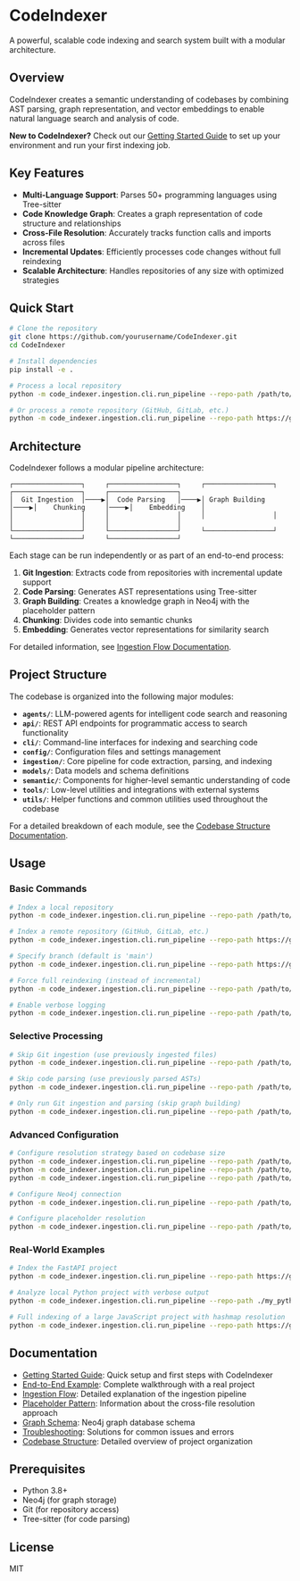 # CodeIndexer

A powerful, scalable code indexing and search system built with a modular architecture.

## Overview

CodeIndexer creates a semantic understanding of codebases by combining AST parsing, graph representation, and vector embeddings to enable natural language search and analysis of code.

**New to CodeIndexer?** Check out our [Getting Started Guide](docs/getting_started.md) to set up your environment and run your first indexing job.

## Key Features

- **Multi-Language Support**: Parses 50+ programming languages using Tree-sitter
- **Code Knowledge Graph**: Creates a graph representation of code structure and relationships
- **Cross-File Resolution**: Accurately tracks function calls and imports across files
- **Incremental Updates**: Efficiently processes code changes without full reindexing
- **Scalable Architecture**: Handles repositories of any size with optimized strategies

## Quick Start

```bash
# Clone the repository
git clone https://github.com/yourusername/CodeIndexer.git
cd CodeIndexer

# Install dependencies
pip install -e .

# Process a local repository
python -m code_indexer.ingestion.cli.run_pipeline --repo-path /path/to/local/repo --output-dir ./output

# Or process a remote repository (GitHub, GitLab, etc.)
python -m code_indexer.ingestion.cli.run_pipeline --repo-path https://github.com/username/repo.git --output-dir ./output
```

## Architecture

CodeIndexer follows a modular pipeline architecture:

```
┌─────────────────┐     ┌─────────────────┐     ┌─────────────────┐     ┌─────────────────┐     ┌─────────────────┐
│  Git Ingestion  │────▶│  Code Parsing   │────▶│ Graph Building  │────▶│    Chunking     │────▶│    Embedding    │
│                 │     │                 │     │                 │     │                 │     │                 │
└─────────────────┘     └─────────────────┘     └─────────────────┘     └─────────────────┘     └─────────────────┘
```

Each stage can be run independently or as part of an end-to-end process:

1. **Git Ingestion**: Extracts code from repositories with incremental update support
2. **Code Parsing**: Generates AST representations using Tree-sitter
3. **Graph Building**: Creates a knowledge graph in Neo4j with the placeholder pattern
4. **Chunking**: Divides code into semantic chunks
5. **Embedding**: Generates vector representations for similarity search

For detailed information, see [Ingestion Flow Documentation](docs/ingestion-flow.md).

## Project Structure

The codebase is organized into the following major modules:

- **`agents/`**: LLM-powered agents for intelligent code search and reasoning
- **`api/`**: REST API endpoints for programmatic access to search functionality
- **`cli/`**: Command-line interfaces for indexing and searching code
- **`config/`**: Configuration files and settings management
- **`ingestion/`**: Core pipeline for code extraction, parsing, and indexing
- **`models/`**: Data models and schema definitions
- **`semantic/`**: Components for higher-level semantic understanding of code
- **`tools/`**: Low-level utilities and integrations with external systems
- **`utils/`**: Helper functions and common utilities used throughout the codebase

For a detailed breakdown of each module, see the [Codebase Structure Documentation](docs/codebase_structure.md).

## Usage

### Basic Commands

```bash
# Index a local repository
python -m code_indexer.ingestion.cli.run_pipeline --repo-path /path/to/local/repo --output-dir ./output

# Index a remote repository (GitHub, GitLab, etc.)
python -m code_indexer.ingestion.cli.run_pipeline --repo-path https://github.com/username/repo.git --output-dir ./output

# Specify branch (default is 'main')
python -m code_indexer.ingestion.cli.run_pipeline --repo-path https://github.com/username/repo.git --branch develop --output-dir ./output

# Force full reindexing (instead of incremental)
python -m code_indexer.ingestion.cli.run_pipeline --repo-path /path/to/repo --full-indexing --output-dir ./output

# Enable verbose logging
python -m code_indexer.ingestion.cli.run_pipeline --repo-path /path/to/repo --verbose --output-dir ./output
```

### Selective Processing

```bash
# Skip Git ingestion (use previously ingested files)
python -m code_indexer.ingestion.cli.run_pipeline --repo-path /path/to/repo --skip-git --output-dir ./output

# Skip code parsing (use previously parsed ASTs)
python -m code_indexer.ingestion.cli.run_pipeline --repo-path /path/to/repo --skip-parse --output-dir ./output

# Only run Git ingestion and parsing (skip graph building)
python -m code_indexer.ingestion.cli.run_pipeline --repo-path /path/to/repo --skip-graph --output-dir ./output
```

### Advanced Configuration

```bash
# Configure resolution strategy based on codebase size
python -m code_indexer.ingestion.cli.run_pipeline --repo-path /path/to/repo --resolution-strategy join --output-dir ./output  # Default, for repos with <2M definitions
python -m code_indexer.ingestion.cli.run_pipeline --repo-path /path/to/repo --resolution-strategy hashmap --output-dir ./output  # For repos with 2-5M definitions
python -m code_indexer.ingestion.cli.run_pipeline --repo-path /path/to/repo --resolution-strategy sharded --output-dir ./output  # For massive repos >5M definitions

# Configure Neo4j connection
python -m code_indexer.ingestion.cli.run_pipeline --repo-path /path/to/repo --neo4j-uri bolt://localhost:7687 --neo4j-user neo4j --neo4j-password password --output-dir ./output

# Configure placeholder resolution
python -m code_indexer.ingestion.cli.run_pipeline --repo-path /path/to/repo --immediate-resolution --output-dir ./output
```

### Real-World Examples

```bash
# Index the FastAPI project
python -m code_indexer.ingestion.cli.run_pipeline --repo-path https://github.com/tiangolo/fastapi.git --output-dir ./fastapi_output

# Analyze local Python project with verbose output
python -m code_indexer.ingestion.cli.run_pipeline --repo-path ./my_python_project --verbose --output-dir ./my_project_output

# Full indexing of a large JavaScript project with hashmap resolution
python -m code_indexer.ingestion.cli.run_pipeline --repo-path https://github.com/organization/large-js-project.git --full-indexing --resolution-strategy hashmap --output-dir ./js_project_output
```

## Documentation

- [Getting Started Guide](docs/getting_started.md): Quick setup and first steps with CodeIndexer
- [End-to-End Example](docs/end_to_end_example.md): Complete walkthrough with a real project
- [Ingestion Flow](docs/ingestion-flow.md): Detailed explanation of the ingestion pipeline
- [Placeholder Pattern](docs/placeholder_pattern.md): Information about the cross-file resolution approach
- [Graph Schema](docs/graph_schema.md): Neo4j graph database schema
- [Troubleshooting](docs/troubleshooting.md): Solutions for common issues and errors
- [Codebase Structure](docs/codebase_structure.md): Detailed overview of project organization

## Prerequisites

- Python 3.8+
- Neo4j (for graph storage)
- Git (for repository access)
- Tree-sitter (for code parsing)

## License

MIT